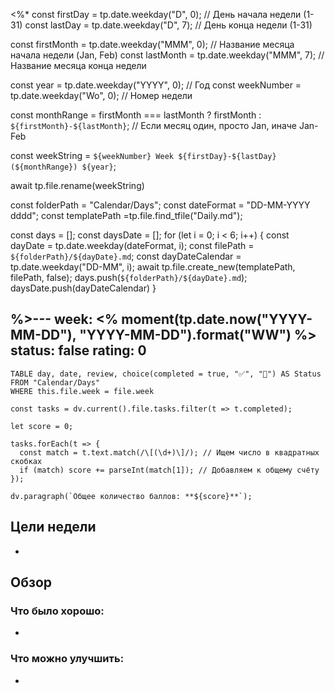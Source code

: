 <%*
const firstDay = tp.date.weekday("D", 0); // День начала недели (1-31)
const lastDay = tp.date.weekday("D", 7); // День конца недели (1-31)

const firstMonth = tp.date.weekday("MMM", 0); // Название месяца начала недели (Jan, Feb)
const lastMonth = tp.date.weekday("MMM", 7); // Название месяца конца недели

const year = tp.date.weekday("YYYY", 0); // Год
const weekNumber = tp.date.weekday("Wo", 0); // Номер недели

const monthRange = firstMonth === lastMonth ? firstMonth : `${firstMonth}-${lastMonth}`; // Если месяц один, просто Jan, иначе Jan-Feb

const weekString = `${weekNumber} Week ${firstDay}-${lastDay} (${monthRange}) ${year}`;


await tp.file.rename(weekString)


const folderPath = "Calendar/Days"; 
const dateFormat = "DD-MM-YYYY dddd";
const templatePath =tp.file.find_tfile("Daily.md");

const days = [];
const daysDate = [];
for (let i = 0; i < 6; i++) {
    const dayDate = tp.date.weekday(dateFormat, i);
    const filePath = `${folderPath}/${dayDate}.md`;
	const dayDateCalendar = tp.date.weekday("DD-MM", i);
    await tp.file.create_new(templatePath, filePath, false);
    days.push(`${folderPath}/${dayDate}.md`);
    daysDate.push(dayDateCalendar)
}

%>---
week: <% moment(tp.date.now("YYYY-MM-DD"), "YYYY-MM-DD").format("WW") %>
status: false
rating: 0
---

```dataview
TABLE day, date, review, choice(completed = true, "✅", "🔄") AS Status
FROM "Calendar/Days" 
WHERE this.file.week = file.week
```


```dataviewjs
const tasks = dv.current().file.tasks.filter(t => t.completed);

let score = 0;

tasks.forEach(t => {
  const match = t.text.match(/\[(\d+)\]/); // Ищем число в квадратных скобках
  if (match) score += parseInt(match[1]); // Добавляем к общему счёту
});

dv.paragraph(`Общее количество баллов: **${score}**`);

```

## Цели недели

- 

## Обзор

### Что было хорошо:
 - 


### Что можно улучшить:
- 